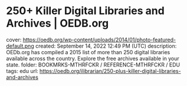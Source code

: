 # 250+ Killer Digital Libraries and Archives | OEDB.org

cover: https://oedb.org/wp-content/uploads/2014/01/photo-featured-default.png
created: September 14, 2022 12:49 PM (UTC)
description: OEDb.org has compiled a 2015 list of more than 250 digital libraries available across the country. Explore the free archives available in your state.
folder: BOOKMRKS-MTHRFCKR / REFERENCE-MTHRFCKR / EDU
tags: edu
url: https://oedb.org/ilibrarian/250-plus-killer-digital-libraries-and-archives
